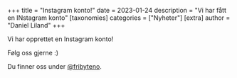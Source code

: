 +++
title = "Instagram konto!"
date = 2023-01-24
description = "Vi har fått en INstagram konto"
[taxonomies]
categories = ["Nyheter"]
[extra]
author = "Daniel Liland"
+++

Vi har opprettet en Instagram konto!

Følg oss gjerne :)

Du finner oss under [@fribyteno](https://www.instagram.com/fribyteno/).
